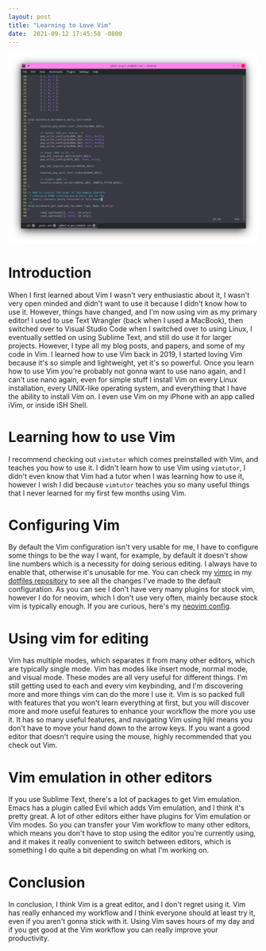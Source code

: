```yaml
---
layout: post
title: "Learning to Love Vim"
date:  2021-09-12 17:45:50 -0800
---
```


![vim screenshot](/assets/vim/Screenshot_20210912_103544.png)
# **Introduction**
When I first learned about Vim I wasn't very enthusiastic about it, I wasn't very open minded and didn't want to use it because I didn't know how to use it. However, things have changed, and I'm now using vim as my primary editor!
I used to use Text Wrangler (back when I used a MacBook), then switched over to Visual Studio Code when I switched over to using Linux, I eventually settled on using Sublime Text, and still do use it for larger projects. However,
I type all my blog posts, and papers, and some of my code in Vim. I learned how to use Vim back in 2019, I started loving Vim because it's so simple and lightweight, yet it's so powerful. Once you learn how to use Vim you're
probably not gonna want to use nano again, and I can't use nano again, even for simple stuff I install Vim on every Linux installation, every UNIX-like operating system, and everything that I have the ability to install Vim on. I 
even use Vim on my iPhone with an app called iVim, or inside iSH Shell.

# **Learning how to use Vim**
I recommend checking out `vimtutor` which comes preinstalled with Vim, and teaches you how to use it. I didn't learn how to use Vim using `vimtutor`, I didn't even know that Vim had a tutor when I was learning how to use it, however
I wish I did because `vimtutor` teaches you so many useful things that I never learned for my first few months using Vim.

# **Configuring Vim**
By default the Vim configuration isn't very usable for me, I have to configure some things to be the way I want, for example, by default it doesn't show line numbers which is a necessity for doing serious editing. I always have to
enable that, otherwise it's unusable for me. You can check my [vimrc](https://github.com/alicela1n/dotfiles/blob/main/dotfiles/vimrc) in my [dotfiles repository](https://github.com/alicela1n/dotfiles) to see all the changes I've
made to the default configuration. As you can see I don't have very many plugins for stock vim, however I do for neovim, which I don't use very often, mainly because stock vim is typically enough. If you are curious, here's my
[neovim config](https://github.com/alicela1n/dotfiles/blob/main/dotfiles/config/nvim/init.vim).

# **Using vim for editing**
Vim has multiple modes, which separates it from many other editors, which are typically single mode. Vim has modes like insert mode, normal mode, and visual mode. These modes are all very useful for different things. I'm still
getting used to each and every vim keybinding, and I'm discovering more and more things vim can do the more I use it. Vim is so packed full with features that you won't learn everything at first, but you will discover more and more
useful features to enhance your workflow the more you use it. It has so many useful features, and navigating Vim using hjkl means you don't have to move your hand down to the arrow keys. If you want a good editor that doesn't
require using the mouse, highly recommended that you check out Vim.

# **Vim emulation in other editors**
If you use Sublime Text, there's a lot of packages to get Vim emulation. Emacs has a plugin called Evil which adds Vim emulation, and I think it's pretty great. A lot of other editors either have plugins for Vim emulation or Vim
modes. So you can transfer your Vim workflow to many other editors, which means you don't have to stop using the editor you're currently using, and it makes it really convenient to switch between editors, which is something I do
quite a bit depending on what I'm working on.

# **Conclusion**
In conclusion, I think Vim is a great editor, and I don't regret using it. Vim has really enhanced my workflow and I think everyone should at least try it, even if you aren't gonna stick with it. Using Vim saves hours of my day and
if you get good at the Vim workflow you can really improve your productivity.
